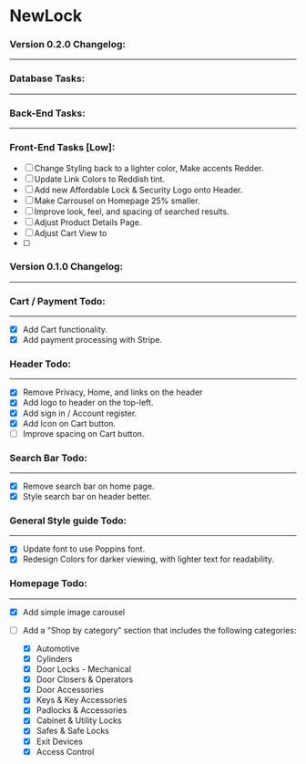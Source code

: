 # NewLock

### Version 0.2.0 Changelog:

---

### Database Tasks:

---

### Back-End Tasks:

---

### Front-End Tasks [Low]:

- [ ] Change Styling back to a lighter color, Make accents Redder.
- [ ] Update Link Colors to Reddish tint.
- [ ] Add new Affordable Lock & Security Logo onto Header.
- [ ] Make Carrousel on Homepage 25% smaller.
- [ ] Improve look, feel, and spacing of searched results.
- [ ] Adjust Product Details Page.
- [ ] Adjust Cart View to
- [ ] 

### Version 0.1.0 Changelog:

---

### Cart / Payment Todo:

---

- [x] Add Cart functionality.
- [x] Add payment processing with Stripe.

### Header Todo:

---

- [x] Remove Privacy, Home, and links on the header
- [x] Add logo to header on the top-left.
- [x] Add sign in / Account register.
- [x] Add Icon on Cart button.
- [ ] Improve spacing on Cart button.

### Search Bar Todo:

---

- [x] Remove search bar on home page.
- [x] Style search bar on header better.

### General Style guide Todo:

---

- [x] Update font to use Poppins font.
- [x] Redesign Colors for darker viewing, with lighter text for readability.

### Homepage Todo:

---

- [x] Add simple image carousel
- [ ] Add a "Shop by category" section that includes the following categories:

  - [x] Automotive
  - [x] Cylinders
  - [x] Door Locks - Mechanical
  - [x] Door Closers & Operators
  - [x] Door Accessories
  - [x] Keys & Key Accessories
  - [x] Padlocks & Accessories
  - [x] Cabinet & Utility Locks
  - [x] Safes & Safe Locks
  - [x] Exit Devices
  - [x] Access Control
